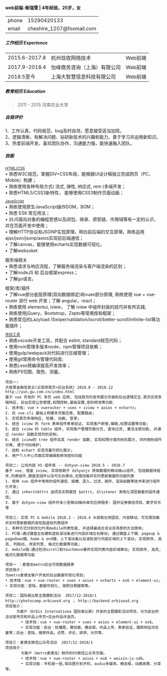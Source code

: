 #### web前端-柴瑞雪 | 4年经验，25岁，女

<table class="table table-bordered table-striped table-condensed">
    <tr>
        <td>phone</td>
        <td>15290420133</td>
    </tr>
    <tr>
        <td>email</td>
    <td>cheshire_1207@foxmail.com </td>
    </tr>
</table>

##### 工作经历 Experience

<table class="table table-bordered table-striped table-condensed">
    <tr>
        <td>2015.6-2017.8</td>
        <td>杭州双收网络技术</td>
        <td>Web前端</td>
    </tr>
    <tr>
        <td>2017.9-2018.4</td>
        <td>怡峰商务咨询（上海）有限公司</td>
        <td>Web前端</td>
    </tr>
    <tr>
        <td>2018.5至今</td>
        <td>上海大智慧信息科技有限公司</td>
        <td>Web前端</td>
    </tr>
</table>

##### 教育经历 Education
> 2011 - 2015 河南农业大学

##### 自我评价

<p style="margin:0">
1、工作认真，代码规范，bug及时自测，愿意接受适当加班。
</p>
<p style="margin:0">
2、逻辑清晰，有解决问题、钻研新技术的兴趣和能力，善于学习并运用新知识。
</p>
<p style="margin:0">
3、热爱前端开发，喜欢团队协作，沟通能力强，能快速融入团队。
</p>

##### 技能

<p style="font-size: 12px;text-decoration:underline;margin:0">
HTML/CSS
</p>
<p style="margin:0"> • 熟悉W3C规范，掌握DIV+CSS布局，能根据UI设计稿独立完成网页（PC，Mobile）构建；</p>
<p style="margin:0"> • 熟练使用各种布局方式( 流式, 弹性, 响应式, rem )多端开发；</p>
<p style="margin:0"> • 熟悉HTML5/CSS3新特性， 能够使用CSS3制作页面动画；</p>


<p style="font-size: 12px;text-decoration:underline;margin-top:10px;margin-bottom:0">
JavaScript
</p>
 <p style="margin:0">
 • 熟练使用原生JavaScript操作DOM，BOM；
 </p>
 <p style="margin:0"> • 熟悉 ES6 常见用法；</p>
 <p style="margin:0"> • 对JS面向对象的编程思想以及闭包、继承、原型链、作用域等有一定的认识，并在页面开发中使用；</p>
 <p style="margin:0"> • 理解HTTP协议和JSONP实现原理，明白前后端的交互原理，熟练运用ajax/json/jsonp/axios实现前后端通信；</p>
 <p style="margin:0"> • 了解canvas，能够使用echarts实现数据可视化。</p>
 <p style="margin:0"> • 了解websoket </p>
 
 <p style="margin-top:10px;margin-bottom:0;">
 服务端相关
 </p>
 <p style="margin:0">
  • 熟悉请求与响应流程，了解服务端渲染与客户端渲染的区别；
 </p>
 <p style="margin:0;"> • 了解nodeJS 和 后台框架express； </p>
 <p style="margin:0;"> • 了解go语言。 </p>
 
 <p style="margin-top:10px;margin-bottom:0;">
 框架/库/插件 
 </p>
 <p style="margin:0">
 • 了解vue部分底层原理(双向数据绑定)和vuex部分原理, 熟练使用 vue + vue-router 进行 web 开发；了解 angular，react； 
 </p>
 <p style="margin:0">
 • 熟练使用 elementui, iview， 了解 iview 中组件封装的技巧并有所实践; 
 </p>
 <p style="margin:0">
 • 熟练使用jQuery，Bootstrop，Zepto等常用库和框架；
 </p>
 <p style="margin:0">
 • 熟悉常见的Lazyload /Swiper/validation/iscroll/better-scroll/infinite-list等功能插件； </p>
 
 <p style="font-size: 12px;text-decoration:underline;margin-top:10px;margin-bottom:0">
 项目工具
 </p>
 <p style="margin:0;">
 • 熟练vscode开发工具，并配合 eslint, standard规范代码；
 </p>
 <p style="margin:0;">
 • 使用nvm管理多版本node，npm管理项目依赖；
 </p>
 <p style="margin:0;">
 • 使用gulp/webpack对代码进行压缩管理；
 </p>
 <p style="margin:0;">
 • 使用git常用命令管理代码库;
 </p>
 <p style="margin:0;">
 • 熟悉Less预编译提高开发效率；
 </p>
 <p style="margin:0;">
 • 熟练PS切图、取色、测量。
 </p>

```
项目一: 
大智慧金融信息云(云官网首页+后台系统) 2018.8 - 2018.12
http://yun.gw.com.cn/index.html
基于 vue 开发的 PC 多页 web 应用, 包括首页的宣传展示页面和后台逻辑交互.首页实现多端响应, 后台实现公告管理,权限控制,基础设置,密码修改等功能.
1. 技术栈: vue + vuerouter + vuex + iview + axios + echarts;
2. 在 vue-cli 基础上构建多页面应用, 配置路由;
3. 实现首页多端响应, 轮播, 动画, 登录;
4. 结合 iview 的 form 表单组件表单验证, 实现客户新增,编辑,权限设置等功能;
5. 结合 iview 的 table 组件, 实现客户管理页面分页, 查询过滤, 激活注销功能, 并通过 render 函数实现列的定制;
6. 结合 iview的 tree 组件及其 render 函数, 实现权限分类的树状展示, 同时做到组件分离, 便于代码维护;
7. 结和 echart 实现流量可视化展示;
8. 用户个人中心页面实现编辑和修改密码功能

项目二: 公司内部 h5 组件库 -- dzhyun-view 2018.5 - 2018.7
基于 vue, 借鉴 iview, 实现依赖于 dzhyunjs 获取数据的移动端ui组件, 包括数据块组件,列表组件,键盘宝组件以及可左右移动,无限加载并实时更新数据的功能列表
1. 使用 vue 组件中常用的组件通信、插槽、混入、过滤、插件、渲染函数等技术来进行组件化开发;
2. 通过 inheritAttrs 选项及实例属性 $attrs, $listener 来简化深层嵌套的组件通信;
3. 基于 dzhyun-view 组件开发小型移动端H5单页应用程序: 国开证券微信项目、数字货币等

项目三: 实现 PC & mobile 2018.2 - 2018.4 头部和左侧固定、内容移动、可无限加载并实时更新数据的高性能虚拟列表组件
1. 多种方式分别优化PC和mobile列表性能, 并选择最适合该业务场景的方法使用;
2. PC端:通过键盘左右键和虚拟滚动条进行内容区域左右移动; 通过键盘上下键、pageup & pagedown键、home & end键、上下滚动条以及滚轮进行内容区域的上下滚动; 实现排序, 高亮, 列拖动, 改变列宽, 格式化数据等功能;
2. mobile端:通过检测scroll和touchmove事件实现列表内容区域移动; 实现排序, 高亮, 格式化数据等功能
```
```
项目一 ：麦德龙metro后台可视数据报表
项目简介：
为metro麦德龙客户开发的后台数据可视化项目;
• 技术栈：vue + vue-router + vuex + axios + echarts + es6 + element-ui;
• 实现功能：登陆，数据可视化, 按照日期搜索等。

项目二：国际奥比斯主题摄影活动  2017/12-2018/1 http://photocomp.orbiswsd.org ； http://backend.orbiswsd.org
项目简介：  
     为客户（Orbis Internationa 国际奥比斯）开发的主题摄影活动项目，分为前台的活动宣传页和作品上传页+后台作品评选页。
       • 技术栈：vue + vue-router + vuex + axios + element-ui + es6。
       • 实现功能：前台：轮播图，懒加载，模态框，作品上传，表单验证，跟踪网站浏览量等；后台：登陆，搜索作品，点赞，评论，排序，分页等。

项目三：麦德龙微信公众号活动  2017/12-2018/1     
项目简介：
       为客户（metro麦德龙）制作的h5微信公众号页面。
       • 技术栈：vue + vue-router + axios + es6 + weixin-js-sdk。
       • 实现功能：手机摇一摇,保存图片到手机，audio多媒体，模态框，动画效果，分享等。
```
